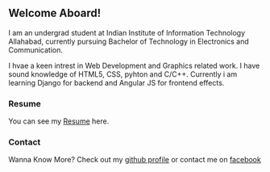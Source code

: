 ## Welcome Aboard!

I am an undergrad student at Indian Institute of Information Technology Allahabad, currently pursuing Bachelor of Technology in Electronics and Communication.

I hvae a keen intrest in Web Development and Graphics related work. I have sound knowledge of HTML5, CSS, pyhton and C/C++.
Currently i am learning Django for backend and Angular JS for frontend effects.




### Resume

You can see my [Resume](https://github.com/AjiteshGupta/Resume_Ajitesh) here. 




### Contact

Wanna Know More? Check out my [github profile](https://help.github.com/AjiteshGupta) or contact me on [facebook](https://www.facebook.com/ajitesh.gupta13)
